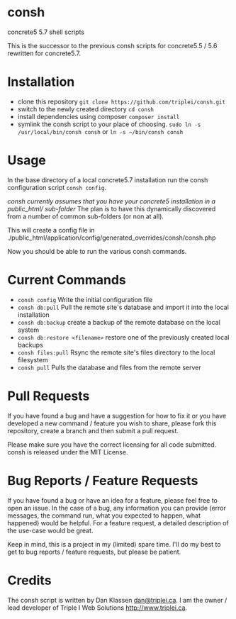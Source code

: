 consh
=====

concrete5 5.7 shell scripts

This is the successor to the previous consh scripts for concrete5.5 / 5.6 rewritten for concrete5.7.

# Installation

* clone this repository `git clone https://github.com/triplei/consh.git`
* switch to the newly created directory `cd consh`
* install dependencies using composer `composer install`
* symlink the consh script to your place of choosing. `sudo ln -s /usr/local/bin/consh consh` or `ln -s ~/bin/consh consh`

# Usage

In the base directory of a local concrete5.7 installation run the consh configuration script `consh config`. 

*consh currently assumes that you have your concrete5 installation in a public_html/ sub-folder* The plan is to have 
this dynamically discovered from a number of common sub-folders (or non at all). 

This will create a config file in ./public_html/application/config/generated_overrides/consh/consh.php

Now you should be able to run the various consh commands.

# Current Commands

* `consh config` Write the initial configuration file
* `consh db:pull` Pull the remote site's database and import it into the local installation
* `consh db:backup` create a backup of the remote database on the local system
* `consh db:restore <filename>` restore one of the previously created local backups
* `consh files:pull` Rsync the remote site's files directory to the local filesystem
* `consh pull` Pulls the database and files from the remote server

# Pull Requests

If you have found a bug and have a suggestion for how to fix it or you have developed a new command / feature you wish 
to share, please fork this repository, create a branch and then submit a pull request.

Please make sure you have the correct licensing for all code submitted. consh is released under the MIT License.

# Bug Reports / Feature Requests

If you have found a bug or have an idea for a feature, please feel free to open an issue. In the case of a bug, any
information you can provide (error messages, the command run, what you expected to happen, what happened) would be helpful.
For a feature request, a detailed description of the use-case would be great.

Keep in mind, this is a project in my (limited) spare time. I'll do my best to get to bug reports / feature requests,
but please be patient.

# Credits

The consh script is written by Dan Klassen <dan@triplei.ca>. I am the owner / lead developer of Triple I Web Solutions
<http://www.triplei.ca>.
